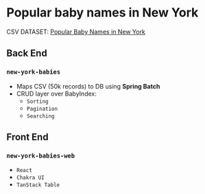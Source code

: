 # Popular baby names in New York

CSV DATASET: [Popular Baby Names in New York](https://catalog.data.gov/dataset/popular-baby-names)

## Back End
###  `new-york-babies`
- Maps CSV (50k records) to DB using **Spring Batch**
- CRUD layer over BabyIndex:
  - `Sorting`
  - `Pagination`
  - `Searching`

## Front End
### `new-york-babies-web`
- `React`
- `Chakra UI`
- `TanStack Table`